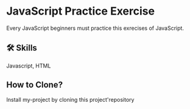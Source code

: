 
# JavaScript Practice Exercise

Every JavaScript beginners must practice this exrecises of JavaScript.
 


## 🛠 Skills
Javascript, HTML
## How to Clone?

Install my-project by cloning this project'repository



